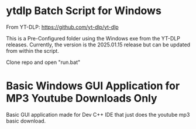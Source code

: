 # ytdlp Batch Script for Windows

From YT-DLP: https://github.com/yt-dlp/yt-dlp

This is a Pre-Configured folder using the Windows exe from the YT-DLP releases. Currently, the version is the 2025.01.15 release but can be updated from within the script.

Clone repo and open "run.bat"

# Basic Windows GUI Application for MP3 Youtube Downloads Only

Basic GUI application made for Dev C++ IDE that just does the youtube mp3 basic download.
